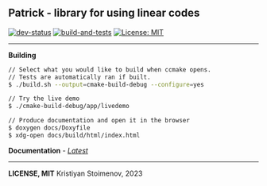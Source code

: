 ## Patrick - library for using linear codes

[![dev-status](https://img.shields.io/badge/dev_status-in_progress-green)](https://img.shields.io/badge/dev_status-in_progress-green)
[![build-and-tests](https://github.com/boki1/patrick/actions/workflows/ci.yml/badge.svg)](https://github.com/boki1/patrick/actions/workflows/ci.yml)
[![License: MIT](https://img.shields.io/badge/License-MIT-yellow.svg)](https://opensource.org/licenses/MIT)

---------------

**Building**

```sh
// Select what you would like to build when ccmake opens.
// Tests are automatically ran if built.
$ ./build.sh --output=cmake-build-debug --configure=yes

// Try the live demo
$ ./cmake-build-debug/app/livedemo

// Produce documentation and open it in the browser
$ doxygen docs/Doxyfile
$ xdg-open docs/build/html/index.html
```

**Documentation** - [_Latest_](https://boki1.github.io/patrick)

---------------

**LICENSE, MIT**
Kristiyan Stoimenov, 2023
